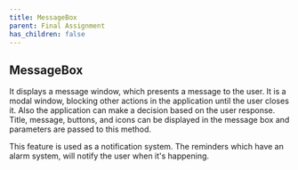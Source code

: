 ```yaml
---
title: MessageBox
parent: Final Assignment
has_children: false
---
```


## MessageBox
It displays a message window, which presents a message to the user. It is a modal window, blocking other actions in the application until the user closes it.
Also the application can make a decision based on the user response. Title, message, buttons, and icons can be displayed in the message box and parameters are passed to this method.

This feature is used as a notification system. The reminders which have an alarm system, will notify the user when it's happening.

